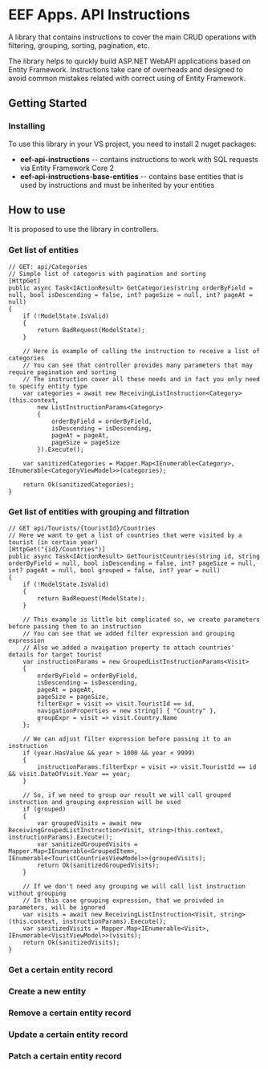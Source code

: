 # EEF Apps. API Instructions

A library that contains instructions to cover the main CRUD operations with filtering, grouping, sorting, pagination, etc.

The library helps to quickly build ASP.NET WebAPI applications based on Entity Framework.
Instructions take care of overheads and designed to avoid common mistakes related with correct using of Entity Framework.

## Getting Started

### Installing

To use this library in your VS project, you need to install 2 nuget packages:
- **eef-api-instructions** -- contains instructions to work with SQL requests via Entity Framework Core 2
- **eef-api-instructions-base-entities** -- contains base entities that is used by instructions and must be inherited by your entities

## How to use
It is proposed to use the library in controllers.

### Get list of entities

```
// GET: api/Categories
// Simple list of categoris with pagination and sorting
[HttpGet]
public async Task<IActionResult> GetCategories(string orderByField = null, bool isDescending = false, int? pageSize = null, int? pageAt = null)
{
    if (!ModelState.IsValid)
    {
        return BadRequest(ModelState);
    }

    // Here is example of calling the instruction to receive a list of categories
    // You can see that controller provides many parameters that may require pagination and sorting
    // The instruction cover all these needs and in fact you only need to specify entity type
    var categories = await new ReceivingListInstruction<Category>(this.context,
        new ListInstructionParams<Category>
        {
            orderByField = orderByField,
            isDescending = isDescending,
            pageAt = pageAt,
            pageSize = pageSize
        }).Execute();

    var sanitizedCategories = Mapper.Map<IEnumerable<Category>, IEnumerable<CategoryViewModel>>(categories);

    return Ok(sanitizedCategories);
}
```

### Get list of entities with grouping and filtration
```
// GET api/Tourists/{touristId}/Countries
// Here we want to get a list of countries that were visited by a tourist (in certain year)
[HttpGet("{id}/Countries")]
public async Task<IActionResult> GetTouristCountries(string id, string orderByField = null, bool isDescending = false, int? pageSize = null, int? pageAt = null, bool grouped = false, int? year = null)
{
    if (!ModelState.IsValid)
    {
        return BadRequest(ModelState);
    }

    // This example is little bit complicated so, we create parameters before passing them to an instruction
    // You can see that we added filter expression and grouping expression
    // Also we added a nvaigation property to attach countries' details for target tourist
    var instructionParams = new GroupedListInstructionParams<Visit>
    {
        orderByField = orderByField,
        isDescending = isDescending,
        pageAt = pageAt,
        pageSize = pageSize,
        filterExpr = visit => visit.TouristId == id,
        navigationProperties = new string[] { "Country" },
        groupExpr = visit => visit.Country.Name
    };

    // We can adjust filter expression before passing it to an instruction
    if (year.HasValue && year > 1000 && year < 9999)
    {
        instructionParams.filterExpr = visit => visit.TouristId == id && visit.DateOfVisit.Year == year;
    }

    // So, if we need to group our result we will call grouped instruction and grouping expression will be used
    if (grouped)
    {
        var groupedVisits = await new ReceivingGroupedListInstruction<Visit, string>(this.context, instructionParams).Execute();
        var sanitizedGroupedVisits = Mapper.Map<IEnumerable<GroupedItem>, IEnumerable<TouristCountriesViewModel>>(groupedVisits);
        return Ok(sanitizedGroupedVisits);
    }

    // If we don't need any grouping we will call list instruction without grouping
    // In this case grouping expression, that we proivded in parameters, will be ignored
    var visits = await new ReceivingListInstruction<Visit, string>(this.context, instructionParams).Execute();
    var sanitizedVisits = Mapper.Map<IEnumerable<Visit>, IEnumerable<VisitViewModel>>(visits);
    return Ok(sanitizedVisits);
}

```

### Get a certain entity record

### Create a new entity

### Remove a certain entity record

### Update a certain entity record

### Patch a certain entity record